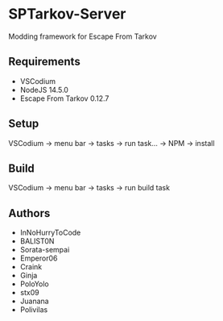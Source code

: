 # SPTarkov-Server
Modding framework for Escape From Tarkov

## Requirements
- VSCodium
- NodeJS 14.5.0
- Escape From Tarkov 0.12.7

## Setup
VSCodium -> menu bar -> tasks -> run task... -> NPM -> install

## Build
VSCodium -> menu bar -> tasks -> run build task

## Authors
- InNoHurryToCode
- BALIST0N
- Sorata-sempai
- Emperor06
- Craink
- Ginja
- PoloYolo
- stx09
- Juanana
- Polivilas